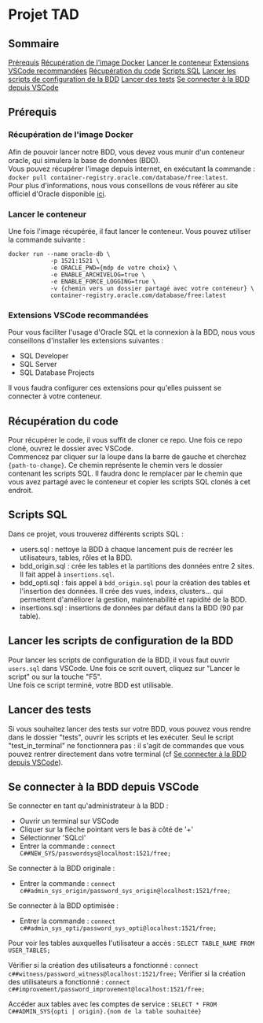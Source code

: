 # Projet TAD

## Sommaire
[Prérequis](#prérequis)
[Récupération de l'image Docker]()
[Lancer le conteneur]()
[Extensions VSCode recommandées]()
[Récupération du code]()
[Scripts SQL]()
[Lancer les scripts de configuration de la BDD]()
[Lancer des tests]()
[Se connecter à la BDD depuis VSCode]()


## Prérequis

### Récupération de l'image Docker
Afin de pouvoir lancer notre BDD, vous devez vous munir d'un conteneur oracle, qui simulera la base de données (BDD). \
Vous pouvez récupérer l'image depuis internet, en exécutant la commande : \
```docker pull container-registry.oracle.com/database/free:latest```. \
Pour plus d'informations, nous vous conseillons de vous référer au site officiel d'Oracle disponible [ici](https://www.oracle.com/fr/database/free/get-started/).

### Lancer le conteneur
Une fois l'image récupérée, il faut lancer le conteneur. Vous pouvez utiliser la commande suivante :
```
docker run --name oracle-db \
            -p 1521:1521 \
            -e ORACLE_PWD={mdp de votre choix} \
            -e ENABLE_ARCHIVELOG=true \
            -e ENABLE_FORCE_LOGGING=true \
            -v {chemin vers un dossier partagé avec votre conteneur} \
            container-registry.oracle.com/database/free:latest
```

### Extensions VSCode recommandées
Pour vous faciliter l'usage d'Oracle SQL et la connexion à la BDD, nous vous conseillons d'installer les extensions suivantes :
* SQL Developer
* SQL Server
* SQL Database Projects

Il vous faudra configurer ces extensions pour qu'elles puissent se connecter à votre conteneur.

## Récupération du code
Pour récupérer le code, il vous suffit de cloner ce repo. Une fois ce repo cloné, ouvrez le dossier avec VSCode. \
Commencez par cliquer sur la loupe dans la barre de gauche et cherchez `{path-to-change}`. Ce chemin représente le chemin vers le dossier contenant les scripts SQL.
Il faudra donc le remplacer par le chemin que vous avez partagé avec le conteneur et copier les scripts SQL clonés à cet endroit.


## Scripts SQL
Dans ce projet, vous trouverez différents scripts SQL :
* users.sql : nettoye la BDD à chaque lancement puis de recréer les utilisateurs, tables, rôles et la BDD.
* bdd_origin.sql : crée les tables et la partitions des données entre 2 sites. Il fait appel à `insertions.sql`.
* bdd_opti.sql : fais appel à `bdd_origin.sql` pour la création des tables et l'insertion des données. Il crée des vues, indexs, clusters... qui permettent d'améliorer la gestion, maintenabilité et rapidité de la BDD.
* insertions.sql : insertions de données par défaut dans la BDD (90 par table).


## Lancer les scripts de configuration de la BDD
Pour lancer les scripts de configuration de la BDD, il vous faut ouvrir `users.sql` dans VSCode. Une fois ce scrit ouvert, cliquez sur "Lancer le script" ou sur la touche "F5". \
Une fois ce script terminé, votre BDD est utilisable.


## Lancer des tests
Si vous souhaitez lancer des tests sur votre BDD, vous pouvez vous rendre dans le dossier "tests", ouvrir les scripts et les exécuter. Seul le script "test_in_terminal" ne fonctionnera pas : il s'agit de commandes que vous pouvez rentrer directement dans votre terminal (cf [Se connecter à la BDD depuis VSCode](#se-connecter-à-la-bdd-depuis-vscode)).


## Se connecter à la BDD depuis VSCode

Se connecter en tant qu'administrateur à la BDD :
* Ouvrir un terminal sur VSCode
* Cliquer sur la flèche pointant vers le bas à côté de '+'
* Sélectionner 'SQLcl'
* Entrer la commande : `connect C##NEW_SYS/passwordsys@localhost:1521/free;`

Se connecter à la BDD originale :
* Entrer la commande : `connect c##admin_sys_origin/password_sys_origin@localhost:1521/free;`

Se connecter à la BDD optimisée :
* Entrer la commande : `connect c##admin_sys_opti/password_sys_opti@localhost:1521/free;`

Pour voir les tables auxquelles l'utilisateur a accès : `SELECT TABLE_NAME FROM USER_TABLES;`

Vérifier si la création des utilisateurs a fonctionné : `connect c##witness/password_witness@localhost:1521/free;`
Vérifier si la création des utilisateurs a fonctionné : `connect c##improvement/password_improvement@localhost:1521/free;`

Accéder aux tables avec les comptes de service : `SELECT * FROM C##ADMIN_SYS{opti | origin}.{nom de la table souhaitée}`